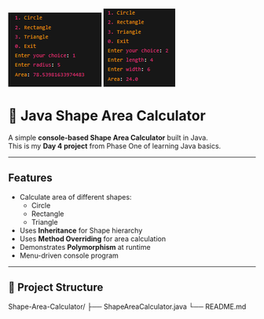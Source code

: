    ![alt text](image-1.png)              ![alt text](image.png)

# 🔷 Java Shape Area Calculator

A simple **console-based Shape Area Calculator** built in Java.  
This is my **Day 4 project** from Phase One of learning Java basics.

---

##  Features
- Calculate area of different shapes:
  - Circle
  - Rectangle
  - Triangle
- Uses **Inheritance** for Shape hierarchy
- Uses **Method Overriding** for area calculation
- Demonstrates **Polymorphism** at runtime
- Menu-driven console program

---

## 📂 Project Structure
Shape-Area-Calculator/
├── ShapeAreaCalculator.java
└── README.md
